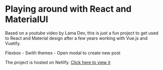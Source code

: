 # Playing around with React and MaterialUI

Based on a youtube video by Lama Dev, this is just a fun project to get used to React and Material design after a few years working with Vue.js and Vuetify.

Flexbox - Swith themes - Open modal to create new post

The project is hosted on Netlify. [Click here to view it](https://react-matertial-ui-app.netlify.app/)
